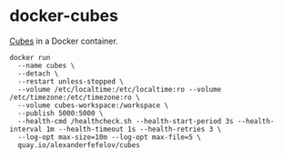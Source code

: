 # docker-cubes

[Cubes](https://github.com/DataBrewery/cubes) in a Docker container.

    docker run
      --name cubes \
      --detach \
      --restart unless-stopped \
      --volume /etc/localtime:/etc/localtime:ro --volume /etc/timezone:/etc/timezone:ro \
      --volume cubes-workspace:/workspace \
      --publish 5000:5000 \
      --health-cmd /healthcheck.sh --health-start-period 3s --health-interval 1m --health-timeout 1s --health-retries 3 \
      --log-opt max-size=10m --log-opt max-file=5 \
      quay.io/alexanderfefelov/cubes
